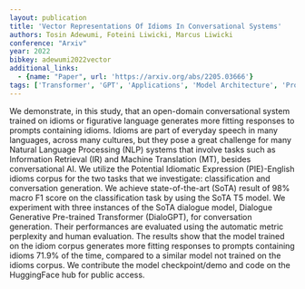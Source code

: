 ```yaml
---
layout: publication
title: 'Vector Representations Of Idioms In Conversational Systems'
authors: Tosin Adewumi, Foteini Liwicki, Marcus Liwicki
conference: "Arxiv"
year: 2022
bibkey: adewumi2022vector
additional_links:
  - {name: "Paper", url: 'https://arxiv.org/abs/2205.03666'}
tags: ['Transformer', 'GPT', 'Applications', 'Model Architecture', 'Prompting', 'Pretraining Methods']
---
```

We demonstrate, in this study, that an open-domain conversational system
trained on idioms or figurative language generates more fitting responses to
prompts containing idioms. Idioms are part of everyday speech in many
languages, across many cultures, but they pose a great challenge for many
Natural Language Processing (NLP) systems that involve tasks such as
Information Retrieval (IR) and Machine Translation (MT), besides conversational
AI. We utilize the Potential Idiomatic Expression (PIE)-English idioms corpus
for the two tasks that we investigate: classification and conversation
generation. We achieve state-of-the-art (SoTA) result of 98% macro F1 score on
the classification task by using the SoTA T5 model. We experiment with three
instances of the SoTA dialogue model, Dialogue Generative Pre-trained
Transformer (DialoGPT), for conversation generation. Their performances are
evaluated using the automatic metric perplexity and human evaluation. The
results show that the model trained on the idiom corpus generates more fitting
responses to prompts containing idioms 71.9% of the time, compared to a similar
model not trained on the idioms corpus. We contribute the model checkpoint/demo
and code on the HuggingFace hub for public access.
